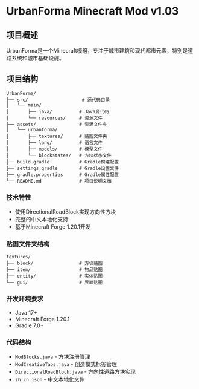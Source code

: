 # UrbanForma Minecraft Mod v1.03

## 项目概述
UrbanForma是一个Minecraft模组，专注于城市建筑和现代都市元素，特别是道路系统和城市基础设施。

## 项目结构
```
UrbanForma/
├── src/                    # 源代码目录
│   └── main/
│       ├── java/          # Java源代码
│       └── resources/     # 资源文件
├── assets/                # 资源文件夹
│   └── urbanforma/
│       ├── textures/      # 贴图文件夹
│       ├── lang/          # 语言文件
│       ├── models/        # 模型文件
│       └── blockstates/   # 方块状态文件
├── build.gradle           # Gradle构建配置
├── settings.gradle        # Gradle设置文件
├── gradle.properties      # Gradle属性配置
└── README.md              # 项目说明文档
```

### 技术特性
- 使用DirectionalRoadBlock实现方向性方块
- 完整的中文本地化支持
- 基于Minecraft Forge 1.20.1开发

### 贴图文件夹结构
```
textures/
├── block/                 # 方块贴图
├── item/                  # 物品贴图
├── entity/                # 实体贴图
└── gui/                   # 界面贴图
```

### 开发环境要求
- Java 17+
- Minecraft Forge 1.20.1
- Gradle 7.0+

### 代码结构
- `ModBlocks.java` - 方块注册管理
- `ModCreativeTabs.java` - 创造模式标签管理
- `DirectionalRoadBlock.java` - 方向性道路方块实现
- `zh_cn.json` - 中文本地化文件
